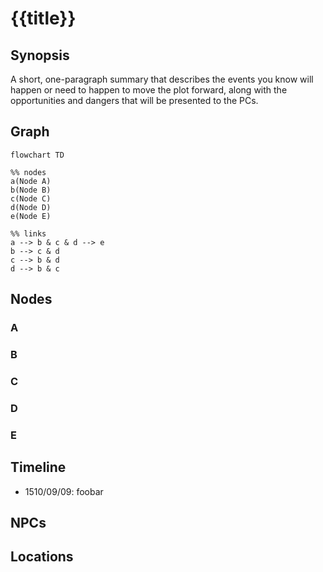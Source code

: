 # {{title}}
## Synopsis
A short, one-paragraph summary that describes the events you know will happen or need to happen to move the plot forward, along with the opportunities and dangers that will be presented to the PCs.
## Graph
```mermaid
flowchart TD

%% nodes
a(Node A)
b(Node B)
c(Node C)
d(Node D)
e(Node E)

%% links
a --> b & c & d --> e
b --> c & d
c --> b & d
d --> b & c
```
## Nodes
### A
### B
### C
### D
### E
## Timeline
- 1510/09/09: foobar
## NPCs
## Locations